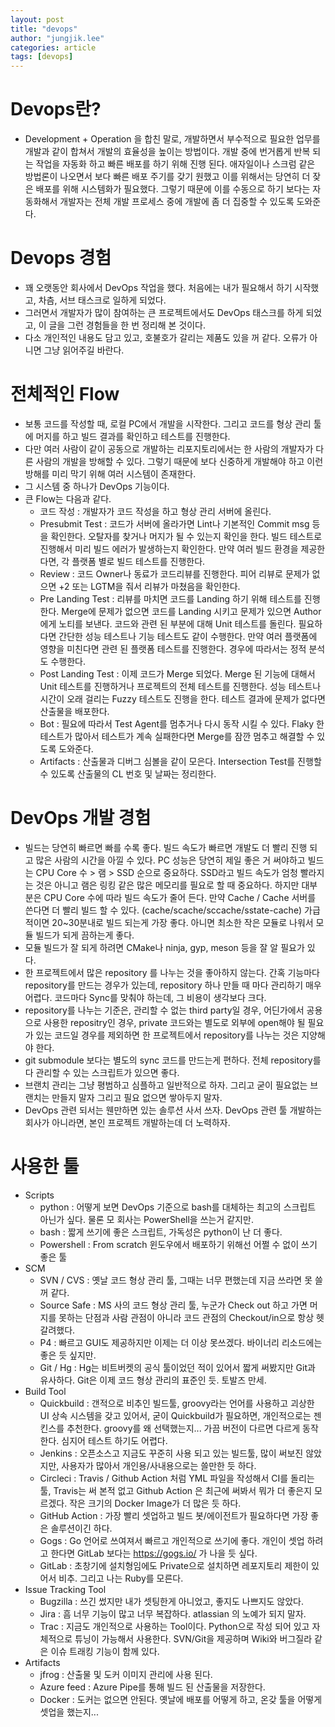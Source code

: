 ```yaml
---
layout: post
title: "devops"
author: "jungjik.lee"
categories: article
tags: [devops]
---
```


# Devops란?
 - Development + Operation 을 합친 말로, 개발하면서 부수적으로 필요한 업무를 개발과 같이 합쳐서 개발의 효율성을 높이는 방법이다. 개발 중에 번거롭게 반복 되는 작업을 자동화 하고 빠른 배포를 하기 위해 진행 된다. 애자일이나 스크럼 같은 방법론이 나오면서 보다 빠른 배포 주기를 갖기 원했고 이를 위해서는 당연히 더 잦은 배포를 위해 시스템화가 필요했다. 그렇기 때문에 이를 수동으로 하기 보다는 자동화해서 개발자는 전체 개발 프로세스 중에 개발에 좀 더 집중할 수 있도록 도와준다.

# Devops 경험
 - 꽤 오랫동안 회사에서 DevOps 작업을 했다. 처음에는 내가 필요해서 하기 시작했고, 차츰, 서브 태스크로 일하게 되었다.
 - 그러면서 개발자가 많이 참여하는 큰 프로젝트에서도 DevOps 태스크를 하게 되었고, 이 글을 그런 경험들을 한 번 정리해 본 것이다.
 - 다소 개인적인 내용도 담고 있고, 호불호가 갈리는 제품도 있을 꺼 같다. 오류가 아니면 그냥 읽어주길 바란다.

# 전체적인 Flow
- 보통 코드를 작성할 때, 로컬 PC에서 개발을 시작한다. 그리고 코드를 형상 관리 툴에 머지를 하고 빌드 결과를 확인하고 테스트를 진행한다.
- 다만 여러 사람이 같이 공동으로 개발하는 리포지토리에서는 한 사람의 개발자가 다른 사람의 개발을 방해할 수 있다. 그렇기 때문에 보다 신중하게 개발해야 하고 이런 방해를 미리 막기 위해 여러 시스템이 존재한다.
- 그 시스템 중 하나가 DevOps 기능이다.
- 큰 Flow는 다음과 같다.
  - 코드 작성 : 개발자가 코드 작성을 하고 형상 관리 서버에 올린다.
  - Presubmit Test : 코드가 서버에 올라가면 Lint나 기본적인 Commit msg 등을 확인한다. 오탈자를 찾거나 머지가 될 수 있는지 확인을 한다. 빌드 테스트로 진행해서 미리 빌드 에러가 발생하는지 확인한다. 만약 여러 빌드 환경을 제공한다면, 각 플랫폼 별로 빌드 테스트를 진행한다.
  - Review : 코드 Owner나 동료가 코드리뷰를 진행한다. 피어 리뷰로 문제가 없으면 +2 또는 LGTM을 줘서 리뷰가 마쳤음을 확인한다.
  - Pre Landing Test : 리뷰를 마치면 코드를 Landing 하기 위해 테스트를 진행한다. Merge에 문제가 없으면 코드를 Landing 시키고 문제가 있으면 Author에게 노티를 보낸다. 코드와 관련 된 부분에 대해 Unit 테스트를 돌린다. 필요하다면 간단한 성능 테스트나 기능 테스트도 같이 수행한다. 만약 여러 플랫폼에 영향을 미친다면 관련 된 플랫폼 테스트를 진행한다. 경우에 따라서는 정적 분석도 수행한다. 
  - Post Landing Test : 이제 코드가 Merge 되었다. Merge 된 기능에 대해서 Unit 테스트를 진행하거나 프로젝트의 전체 테스트를 진행한다. 성능 테스트나 시간이 오래 걸리는 Fuzzy 테스트도 진행을 한다. 테스트 결과에 문제가 없다면 산출물을 배포한다.
  - Bot : 필요에 따라서 Test Agent를 멈추거나 다시 동작 시킬 수 있다. Flaky 한 테스트가 많아서 테스트가 계속 실패한다면 Merge를 잠깐 멈추고 해결할 수 있도록 도와준다.
  - Artifacts : 산출물과 디버그 심볼을 같이 모은다. Intersection Test를 진행할 수 있도록 산출물의 CL 번호 및 날짜는 정리한다.

# DevOps 개발 경험
- 빌드는 당연히 빠르면 빠를 수록 좋다. 빌드 속도가 빠르면 개발도 더 빨리 진행 되고 많은 사람의 시간을 아낄 수 있다. PC 성능은 당연히 제일 좋은 거 써야하고 빌드는 CPU Core 수 > 램 > SSD 순으로 중요하다. SSD라고 빌드 속도가 엄청 빨라지는 것은 아니고 램은 링킹 같은 많은 메모리를 필요로 할 때 중요하다. 하지만 대부분은 CPU Core 수에 따라 빌드 속도가 줄어 든다. 만약 Cache / Cache 서버를 쓴다면 더 빨리 빌드 할 수 있다. (cache/scache/sccache/sstate-cache) 가급적이면 20~30분내로 빌드 되는게 가장 좋다. 아니면 최소한 작은 모듈로 나워서 모듈 빌드가 되게 끔하는게 좋다.
- 모듈 빌드가 잘 되게 하려면 CMake나 ninja, gyp, meson 등을 잘 알 필요가 있다.
- 한 프로젝트에서 많은 repository 를 나누는 것을 좋아하지 않는다. 간혹 기능마다 repository를 만드는 경우가 있는데, repository 하나 만들 때 마다 관리하기 매우 어렵다. 코드마다 Sync를 맞춰야 하는데, 그 비용이 생각보다 크다.
- repository를 나누는 기준은, 관리할 수 없는 third party일 경우, 어딘가에서 공용으로 사용한 repositry인 경우, private 코드와는 별도로 외부에 open해야 될 필요가 있는 코드일 경우를 제외하면 한 프로젝트에서 repository를 나누는 것은 지양해야 한다.
- git submodule 보다는 별도의 sync 코드를 만드는게 편하다. 전체 repository를 다 관리할 수 있는 스크립트가 있으면 좋다.
- 브랜치 관리는 그냥 평범하고 심플하고 일반적으로 하자. 그리고 굳이 필요없는 브랜치는 만들지 말자 그리고 필요 없으면 쌓아두지 말자.
- DevOps 관련 되서는 웬만하면 있는 솔루션 사서 쓰자. DevOps 관련 툴 개발하는 회사가 아니라면, 본인 프로젝트 개발하는데 더 노력하자.

# 사용한 툴
- Scripts
  - python : 어떻게 보면 DevOps 기준으로 bash를 대체하는 최고의 스크립트 아닌가 싶다. 물론 모 회사는 PowerShell을 쓰는거 같지만.
  - bash : 짧게 쓰기에 좋은 스크립트, 가독성은 python이 난 더 좋다.
  - Powershell : From scratch 윈도우에서 배포하기 위해선 어쩔 수 없이 쓰기 좋은 툴
- SCM
  - SVN / CVS : 옛날 코드 형상 관리 툴, 그때는 너무 편했는데 지금 쓰라면 못 쓸꺼 같다.
  - Source Safe : MS 사의 코드 형상 관리 툴, 누군가 Check out 하고 가면 머지를 못하는 단점과 사람 관점이 아니라 코드 관점의 Checkout/in으로 항상 헷갈려했다.
  - P4 : 빠르고 GUI도 제공하지만 이제는 더 이상 못쓰겠다. 바이너리 리소드에는 좋은 듯 싶지만.
  - Git / Hg : Hg는 비트버켓의 공식 툴이었던 적이 있어서 짧게 써봤지만 Git과 유사하다. Git은 이제 코드 형상 관리의 표준인 듯. 토발즈 만세.
- Build Tool
  - Quickbuild : 갠적으로 비추인 빌드툴, groovy라는 언어를 사용하고 괴상한 UI 상속 시스템을 갖고 있어서, 굳이 Quickbuild가 필요하면, 개인적으로는 젠킨스를 추천한다. groovy를 왜 선택했는지... 가끔 버전이 다르면 다르게 동작한다. 심지어 테스트 하기도 어렵다.
  - Jenkins : 오픈소스고 지금도 꾸준히 사용 되고 있는 빌드툴, 많이 써보진 않았지만, 사용자가 많아서 개인용/사내용으로는 쓸만한 듯 하다.
  - Circleci : Travis / Github Action 처럼 YML 파일을 작성해서 CI를 돌리는 툴, Travis는 써 본적 없고 Github Action 은 최근에 써봐서 뭐가 더 좋은지 모르겠다. 작은 크기의  Docker Image가 더 많은 듯 하다.
  - GitHub Action : 가장 빨리 셋업하고 빌드 봇/에이전트가 필요하다면 가장 좋은 솔루션이긴 하다.
  - Gogs : Go 언어로 쓰여져서 빠르고 개인적으로 쓰기에 좋다. 개인이 셋업 하려고 한다면 GitLab 보다는 https://gogs.io/ 가 나을 듯 싶다.
  - GitLab : 초창기에 설치형임에도 Private으로 설치하면 레포지토리 제한이 있어서 비추. 그리고 나는 Ruby를 모른다.
- Issue Tracking Tool
  - Bugzilla : 쓰긴 썼지만 내가 셋팅한게 아니었고, 좋지도 나쁘지도 않았다.
  - Jira : 흠 너무 기능이 많고 너무 복잡하다. atlassian 의 노예가 되지 말자.
  - Trac : 지금도 개인적으로 사용하는 Tool이다. Python으로 작성 되어 있고 자체적으로 튜닝이 가능해서 사용한다. SVN/Git을 제공하며 Wiki와 버그질라 같은 이슈 트래킹 기능이 함께 있다.
- Artifacts
  - jfrog : 산출물 및 도커 이미지 관리에 사용 된다.
  - Azure feed : Azure Pipe를 통해 빌드 된 산출물을 저장한다.
  - Docker : 도커는 없으면 안된다. 옛날에 배포를 어떻게 하고, 온갖 툴을  어떻게 셋업을 했는지...
